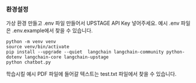 ### 환경설정

가상 환경 만들고 .env 파일 만들어서 UPSTAGE API Key 넣어주세요. 예시 .env 파일은 .env.example에서 찾을 수 있습니다.

```
python -m venv venv
source venv/bin/activate
pip install --upgrade --quiet  langchain langchain-community python-dotenv langchain-core langchain-upstage
python chatbot.py
```

학습시킬 예시 PDF 파일에 들어갈 텍스트는 test.txt 파일에서 찾을 수 있습니다.
